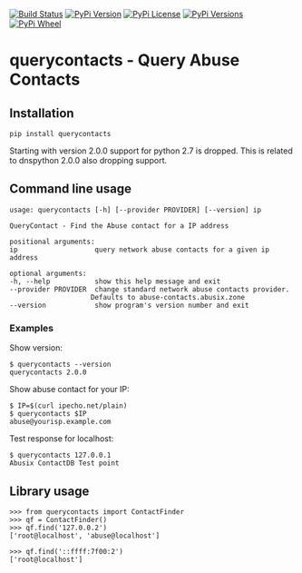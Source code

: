 [![Build Status](https://img.shields.io/github/workflow/status/abusix/querycontacts/test%20querycontacts/master)](https://github.com/abusix/querycontacts/actions/)
[![PyPi Version](https://img.shields.io/pypi/v/querycontacts.svg)](https://pypi.python.org/pypi/querycontacts)
[![PyPi License](https://img.shields.io/pypi/l/querycontacts.svg)](https://pypi.python.org/pypi/querycontacts)
[![PyPi Versions](https://img.shields.io/pypi/pyversions/querycontacts.svg)](https://pypi.python.org/pypi/querycontacts)
[![PyPi Wheel](https://img.shields.io/pypi/wheel/querycontacts.svg)](https://pypi.python.org/pypi/querycontacts)

# querycontacts - Query Abuse Contacts

## Installation

```
pip install querycontacts
```

Starting with version 2.0.0 support for python 2.7 is dropped. This is related to dnspython 2.0.0 also dropping support.

## Command line usage

```
usage: querycontacts [-h] [--provider PROVIDER] [--version] ip

QueryContact - Find the Abuse contact for a IP address

positional arguments:
ip                   query network abuse contacts for a given ip address

optional arguments:
-h, --help           show this help message and exit
--provider PROVIDER  change standard network abuse contacts provider.
                    Defaults to abuse-contacts.abusix.zone
--version            show program's version number and exit
```

### Examples

Show version:

```
$ querycontacts --version
querycontacts 2.0.0
```

Show abuse contact for your IP:

```
$ IP=$(curl ipecho.net/plain)
$ querycontacts $IP
abuse@yourisp.example.com
```

Test response for localhost:

```
$ querycontacts 127.0.0.1
Abusix ContactDB Test point
```

## Library usage

```
>>> from querycontacts import ContactFinder
>>> qf = ContactFinder()
>>> qf.find('127.0.0.2')
['root@localhost', 'abuse@localhost']

>>> qf.find('::ffff:7f00:2')
['root@localhost']
```
